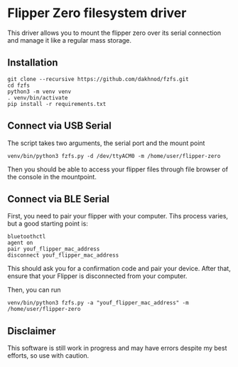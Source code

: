 # Flipper Zero filesystem driver

This driver allows you to mount the flipper zero over its serial connection and manage it like a regular mass storage.

## Installation

```
git clone --recursive https://github.com/dakhnod/fzfs.git
cd fzfs
python3 -m venv venv
. venv/bin/activate
pip install -r requirements.txt
```

## Connect via USB Serial

The script takes two arguments, the serial port and the mount point

```
venv/bin/python3 fzfs.py -d /dev/ttyACM0 -m /home/user/flipper-zero
```

Then you should be able to access your flipper files through file browser of the console in the mountpoint.

## Connect via BLE Serial

First, you need to pair your flipper with your computer. Tihs process varies, but a good starting point is:
```
bluetoothctl
agent on
pair youf_flipper_mac_address
disconnect youf_flipper_mac_address
```

This should ask you for a confirmation code and pair your device.
After that, ensure that your Flipper is disconnected from your computer.

Then, you can run

```
venv/bin/python3 fzfs.py -a "youf_flipper_mac_address" -m /home/user/flipper-zero
```

## Disclaimer

This software is still work in progress and may have errors despite my best efforts, so use with caution.
